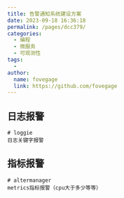 ```yaml
---
title: 告警通知系统建设方案
date: 2023-09-18 16:36:18
permalink: /pages/dcc379/
categories:
  - 编程
  - 微服务
  - 可观测性
tags:
  -
author:
  name: fovegage
  link: https://github.com/fovegage
---
```


## 日志报警

```
# loggie
日志关键字报警
```

## 指标报警

```
# altermanager
metrics指标报警（cpu大于多少等等）
```